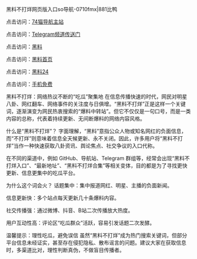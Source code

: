 黑料不打烊网页版入口so导航-0710fmx|881比鸭

点击访问：<a href="https://74mao.com/">74猫导航主站</a>

点击访问：<a href="https://74mao.com/">Telegram频道传送门</a>

点击访问：<a href="https://heiliao9wsbg3.pages.dev ">黑料</a>

点击访问：<a href="https://heiliaoryrhyu.pages.dev">黑料首页</a>

点击访问：<a href="https://heiliaox6jgh3.pages.dev">黑料24</a>

点击访问：<a href="https://heiliaokof3cy.pages.dev">手机免费</a>


黑料不打烊：网络热议不断的“吃瓜”聚集地
在信息传播快速的时代，网民对明星八卦、网红翻车、网络事件的关注度与日俱增。“黑料不打烊”正是这样一个关键词，逐渐演变为网民热衷搜索的“爆料中转站”。但它不仅仅是一句口号，而是一类内容的总称，代表着持续更新、无间断爆料的网络内容风格。

什么是“黑料不打烊”？
字面理解，“黑料”意指公众人物或知名网红的负面信息，而“不打烊”则意味着信息全天候更新、永不关闭。因此，许多用户将“黑料不打烊”当作一种快速获取八卦资讯、舆论焦点、社交争议的入口代称。

在不同的渠道中，例如 GitHub、导航站、Telegram 群组等，经常会出现“黑料不打烊入口”、“最新地址”、“黑料不打烊合集”等相关变体，目的都是为了寻找更快更新、信息更集中的吃瓜平台。

为什么这个词会火？
话题集中：集中报道网红、明星、主播的负面新闻。

信息更新快：多个站点每天更新几十条爆料内容。

社交传播强：通过微博、抖音、B站二次传播放大热度。

用户互动性高：评论区“吃瓜群众”活跃，容易引发话题二次发酵。

温馨提示：理性吃瓜，避免误信
虽然“黑料不打烊”成为热门搜索关键词，但部分平台信息未经证实，甚至存在侵犯隐私、散布谣言的问题。建议大家在获取信息时，多渠道比对，理性判断真伪，不做盲目传播者。




<span style="display:none;">[Canonical link](https://github.com/CGV0710/CGV0710-06)</span>
